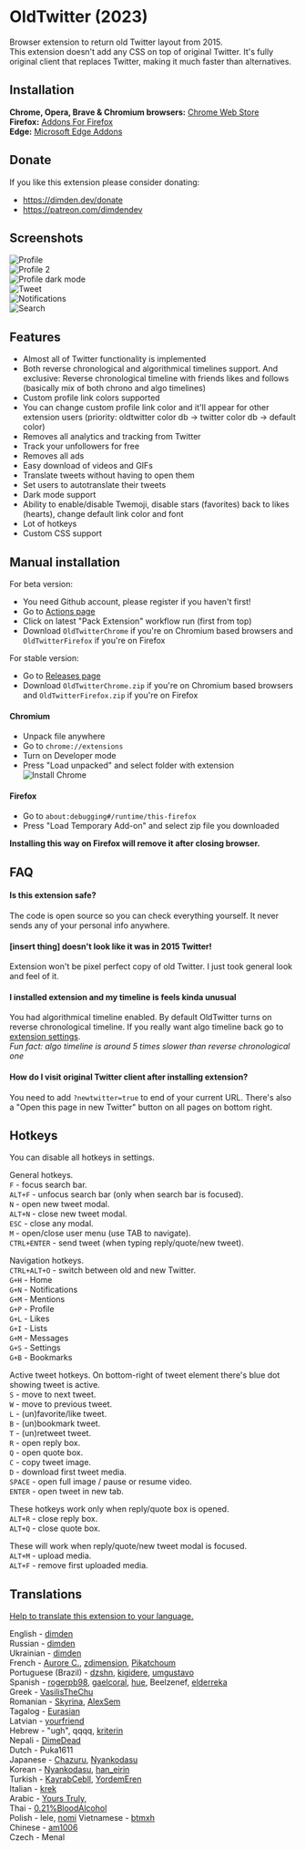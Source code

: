 # OldTwitter (2023)
Browser extension to return old Twitter layout from 2015.  
This extension doesn't add any CSS on top of original Twitter. It's fully original client that replaces Twitter, making it much faster than alternatives.  
  
## Installation
**Chrome, Opera, Brave & Chromium browsers:** [Chrome Web Store](https://chrome.google.com/webstore/detail/old-twitter-layout-2022/jgejdcdoeeabklepnkdbglgccjpdgpmf)  
**Firefox:** [Addons For Firefox](https://addons.mozilla.org/en-US/firefox/addon/old-twitter-layout-2022/)  
**Edge:** [Microsoft Edge Addons](https://microsoftedge.microsoft.com/addons/detail/old-twitter-layout-2022/hdkjgmbkdljifoabcjaopefegogcinal)  
  
## Donate
If you like this extension please consider donating:  
- https://dimden.dev/donate  
- https://patreon.com/dimdendev  
  
## Screenshots  
![Profile](https://lune.dimden.dev/ab9304b8c5.png)  
![Profile 2](https://lune.dimden.dev/a198d81e47.png)  
![Profile dark mode](https://lune.dimden.dev/8e7afd71fe.png)  
![Tweet](https://lune.dimden.dev/9acc5de7ad.png)  
![Notifications](https://lune.dimden.dev/73938743da.png)  
![Search](https://lune.dimden.dev/575b9d30f1.png)  
  
## Features
- Almost all of Twitter functionality is implemented  
- Both reverse chronological and algorithmical timelines support. And exclusive: Reverse chronological timeline with friends likes and follows (basically mix of both chrono and algo timelines)  
- Custom profile link colors supported  
- You can change custom profile link color and it'll appear for other extension users (priority: oldtwitter color db -> twitter color db -> default color)  
- Removes all analytics and tracking from Twitter  
- Track your unfollowers for free  
- Removes all ads  
- Easy download of videos and GIFs  
- Translate tweets without having to open them  
- Set users to autotranslate their tweets  
- Dark mode support  
- Ability to enable/disable Twemoji, disable stars (favorites) back to likes (hearts), change default link color and font  
- Lot of hotkeys  
- Custom CSS support  
  
## Manual installation
For beta version:  
- You need Github account, please register if you haven't first!  
- Go to [Actions page](https://github.com/dimdenGD/OldTwitter/actions/workflows/pack.yml)  
- Click on latest "Pack Extension" workflow run (first from top)  
- Download `OldTwitterChrome` if you're on Chromium based browsers and `OldTwitterFirefox` if you're on Firefox  
  
For stable version:  
- Go to [Releases page](https://github.com/dimdenGD/OldTwitter/releases/)  
- Download `OldTwitterChrome.zip` if you're on Chromium based browsers and `OldTwitterFirefox.zip` if you're on Firefox  
  
#### Chromium
- Unpack file anywhere  
- Go to `chrome://extensions`  
- Turn on Developer mode  
- Press "Load unpacked" and select folder with extension  
![Install Chrome](https://lune.dimden.dev/ef1ac2f9ef.png)  

#### Firefox
- Go to `about:debugging#/runtime/this-firefox`  
- Press "Load Temporary Add-on" and select zip file you downloaded
  
**Installing this way on Firefox will remove it after closing browser.**
  
## FAQ
#### Is this extension safe?
The code is open source so you can check everything yourself. It never sends any of your personal info anywhere.  

#### [insert thing] doesn't look like it was in 2015 Twitter!
Extension won't be pixel perfect copy of old Twitter. I just took general look and feel of it.

#### I installed extension and my timeline is feels kinda unusual
You had algorithmical timeline enabled. By default OldTwitter turns on reverse chronological timeline. If you really want algo timeline back go to [extension settings](https://twitter.com/old/settings).  
*Fun fact: algo timeline is around 5 times slower than reverse chronological one*  

#### How do I visit original Twitter client after installing extension?
You need to add `?newtwitter=true` to end of your current URL. There's also a "Open this page in new Twitter" button on all pages on bottom right.  
  
## Hotkeys
You can disable all hotkeys in settings.  
  
General hotkeys.  
`F` - focus search bar.  
`ALT+F` - unfocus search bar (only when search bar is focused).  
`N` - open new tweet modal.  
`ALT+N` - close new tweet modal.  
`ESC` - close any modal.  
`M` - open/close user menu (use TAB to navigate).  
`CTRL+ENTER` - send tweet (when typing reply/quote/new tweet).  
  
Navigation hotkeys.  
`CTRL+ALT+O` - switch between old and new Twitter.  
`G+H` - Home  
`G+N` - Notifications  
`G+M` - Mentions  
`G+P` - Profile  
`G+L` - Likes  
`G+I` - Lists  
`G+M` - Messages  
`G+S` - Settings  
`G+B` - Bookmarks  
  
Active tweet hotkeys. On bottom-right of tweet element there's blue dot showing tweet is active.  
`S` - move to next tweet.  
`W` - move to previous tweet.  
`L` - (un)favorite/like tweet.  
`B` - (un)bookmark tweet.  
`T` - (un)retweet tweet.  
`R` - open reply box.  
`Q` - open quote box.  
`C` - copy tweet image.  
`D` - download first tweet media.  
`SPACE` - open full image / pause or resume video.  
`ENTER` - open tweet in new tab.  
  
These hotkeys work only when reply/quote box is opened.  
`ALT+R` - close reply box.  
`ALT+Q` - close quote box.  
  
These will work when reply/quote/new tweet modal is focused.  
`ALT+M` - upload media.  
`ALT+F` - remove first uploaded media.   

## Translations
[Help to translate this extension to your language.](https://github.com/dimdenGD/OldTwitter/tree/master/_locales#readme)  
  
English - [dimden](https://dimden.dev/)  
Russian - [dimden](https://dimden.dev/)  
Ukrainian - [dimden](https://dimden.dev/)  
French - [Aurore C.](https://asuure.com/), [zdimension](https://twitter.com/zdimension_), [Pikatchoum](https://twitter.com/applitom45)  
Portuguese (Brazil) - [dzshn](https://dzshn.xyz/), [kigidere](https://twitter.com/kigidere), [umgustavo](https://github.com/umgustavo)  
Spanish - [rogerpb98](https://twitter.com/anbulansia), [gaelcoral](https://twitter.com/gaelcoral), [hue](https://twitter.com/huey1116), Beelzenef, [elderreka](https://twitter.com/elderreka)  
Greek - [VasilisTheChu](https://pikachu.systems/)  
Romanian - [Skyrina](https://skyrina.dev/), [AlexSem](https://twitter.com/AlexSem5399)  
Tagalog - [Eurasian](https://twitter.com/NotPROxV)  
Latvian - [yourfriend](https://3.141.lv/)  
Hebrew - "ugh", qqqq, [kriterin](https://twitter.com/kriterin)  
Nepali - [DimeDead](https://dimedead.neocities.org/)  
Dutch - Puka1611  
Japanese - [Chazuru](https://twitter.com/AIWMD), [Nyankodasu](https://twitter.com/Nyankodasu1234)  
Korean - [Nyankodasu](https://twitter.com/Nyankodasu1234), [han_eirin](https://twitter.com/han_eirin)  
Turkish - [KayrabCebll](https://steamcommunity.com/id/KayrabCebll), [YordemEren](https://twitter.com/YordemEren)  
Italian - [krek](https://twitter.com/CactusInc420)  
Arabic - [Yours Truly,](https://twitter.com/schrotheneko)  
Thai - [0.21%BloodAlcohol](https://github.com/Silberweich)  
Polish - lele, [nomi](https://twitter.com/youmaynomi)
Vietnamese - [btmxh](https://github.com/btmxh)  
Chinese - [am1006](https://github.com/am1006)  
Czech - Menal  